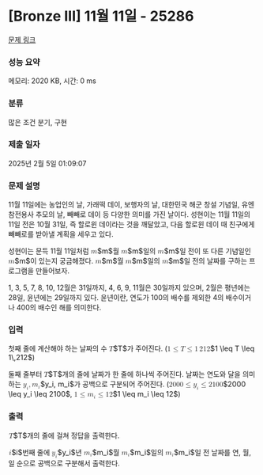# [Bronze III] 11월 11일 - 25286 

[문제 링크](https://www.acmicpc.net/problem/25286) 

### 성능 요약

메모리: 2020 KB, 시간: 0 ms

### 분류

많은 조건 분기, 구현

### 제출 일자

2025년 2월 5일 01:09:07

### 문제 설명

<p>11월 11일에는 농업인의 날, 가래떡 데이, 보행자의 날, 대한민국 해군 창설 기념일, 유엔참전용사 추모의 날, 빼빼로 데이 등 다양한 의미를 가진 날이다. 성현이는 11월 11일의 11일 전은 10월 31일, 즉 할로윈 데이라는 것을 깨달았고, 다음 할로윈 데이 때 친구에게 빼빼로를 받아낼 계획을 세우고 있다.</p>

<p>성현이는 문득 11월 11일처럼 <mjx-container class="MathJax" jax="CHTML" style="font-size: 104.4%; position: relative;"><mjx-math class="MJX-TEX" aria-hidden="true"><mjx-mi class="mjx-i"><mjx-c class="mjx-c1D45A TEX-I"></mjx-c></mjx-mi></mjx-math><mjx-assistive-mml unselectable="on" display="inline"><math xmlns="http://www.w3.org/1998/Math/MathML"><mi>m</mi></math></mjx-assistive-mml><span aria-hidden="true" class="no-mathjax mjx-copytext">$m$</span></mjx-container>월 <mjx-container class="MathJax" jax="CHTML" style="font-size: 104.4%; position: relative;"><mjx-math class="MJX-TEX" aria-hidden="true"><mjx-mi class="mjx-i"><mjx-c class="mjx-c1D45A TEX-I"></mjx-c></mjx-mi></mjx-math><mjx-assistive-mml unselectable="on" display="inline"><math xmlns="http://www.w3.org/1998/Math/MathML"><mi>m</mi></math></mjx-assistive-mml><span aria-hidden="true" class="no-mathjax mjx-copytext">$m$</span></mjx-container>일의 <mjx-container class="MathJax" jax="CHTML" style="font-size: 104.4%; position: relative;"><mjx-math class="MJX-TEX" aria-hidden="true"><mjx-mi class="mjx-i"><mjx-c class="mjx-c1D45A TEX-I"></mjx-c></mjx-mi></mjx-math><mjx-assistive-mml unselectable="on" display="inline"><math xmlns="http://www.w3.org/1998/Math/MathML"><mi>m</mi></math></mjx-assistive-mml><span aria-hidden="true" class="no-mathjax mjx-copytext">$m$</span></mjx-container>일 전이 또 다른 기념일인 <mjx-container class="MathJax" jax="CHTML" style="font-size: 104.4%; position: relative;"><mjx-math class="MJX-TEX" aria-hidden="true"><mjx-mi class="mjx-i"><mjx-c class="mjx-c1D45A TEX-I"></mjx-c></mjx-mi></mjx-math><mjx-assistive-mml unselectable="on" display="inline"><math xmlns="http://www.w3.org/1998/Math/MathML"><mi>m</mi></math></mjx-assistive-mml><span aria-hidden="true" class="no-mathjax mjx-copytext">$m$</span></mjx-container>이 있는지 궁금해졌다. <mjx-container class="MathJax" jax="CHTML" style="font-size: 104.4%; position: relative;"><mjx-math class="MJX-TEX" aria-hidden="true"><mjx-mi class="mjx-i"><mjx-c class="mjx-c1D45A TEX-I"></mjx-c></mjx-mi></mjx-math><mjx-assistive-mml unselectable="on" display="inline"><math xmlns="http://www.w3.org/1998/Math/MathML"><mi>m</mi></math></mjx-assistive-mml><span aria-hidden="true" class="no-mathjax mjx-copytext">$m$</span></mjx-container>월 <mjx-container class="MathJax" jax="CHTML" style="font-size: 104.4%; position: relative;"><mjx-math class="MJX-TEX" aria-hidden="true"><mjx-mi class="mjx-i"><mjx-c class="mjx-c1D45A TEX-I"></mjx-c></mjx-mi></mjx-math><mjx-assistive-mml unselectable="on" display="inline"><math xmlns="http://www.w3.org/1998/Math/MathML"><mi>m</mi></math></mjx-assistive-mml><span aria-hidden="true" class="no-mathjax mjx-copytext">$m$</span></mjx-container>일의 <mjx-container class="MathJax" jax="CHTML" style="font-size: 104.4%; position: relative;"><mjx-math class="MJX-TEX" aria-hidden="true"><mjx-mi class="mjx-i"><mjx-c class="mjx-c1D45A TEX-I"></mjx-c></mjx-mi></mjx-math><mjx-assistive-mml unselectable="on" display="inline"><math xmlns="http://www.w3.org/1998/Math/MathML"><mi>m</mi></math></mjx-assistive-mml><span aria-hidden="true" class="no-mathjax mjx-copytext">$m$</span></mjx-container>일 전의 날짜를 구하는 프로그램을 만들어보자.</p>

<p>1, 3, 5, 7, 8, 10, 12월은 31일까지, 4, 6, 9, 11월은 30일까지 있으며, 2월은 평년에는 28일, 윤년에는 29일까지 있다. 윤년이란, 연도가 100의 배수를 제외한 4의 배수이거나 400의 배수인 해를 의미한다.</p>

### 입력 

 <p>첫째 줄에 계산해야 하는 날짜의 수 <mjx-container class="MathJax" jax="CHTML" style="font-size: 104.4%; position: relative;"><mjx-math class="MJX-TEX" aria-hidden="true"><mjx-mi class="mjx-i"><mjx-c class="mjx-c1D447 TEX-I"></mjx-c></mjx-mi></mjx-math><mjx-assistive-mml unselectable="on" display="inline"><math xmlns="http://www.w3.org/1998/Math/MathML"><mi>T</mi></math></mjx-assistive-mml><span aria-hidden="true" class="no-mathjax mjx-copytext">$T$</span></mjx-container>가 주어진다. (<mjx-container class="MathJax" jax="CHTML" style="font-size: 104.4%; position: relative;"><mjx-math class="MJX-TEX" aria-hidden="true"><mjx-mn class="mjx-n"><mjx-c class="mjx-c31"></mjx-c></mjx-mn><mjx-mo class="mjx-n" space="4"><mjx-c class="mjx-c2264"></mjx-c></mjx-mo><mjx-mi class="mjx-i" space="4"><mjx-c class="mjx-c1D447 TEX-I"></mjx-c></mjx-mi><mjx-mo class="mjx-n" space="4"><mjx-c class="mjx-c2264"></mjx-c></mjx-mo><mjx-mn class="mjx-n" space="4"><mjx-c class="mjx-c31"></mjx-c></mjx-mn><mjx-mstyle><mjx-mspace style="width: 0.167em;"></mjx-mspace></mjx-mstyle><mjx-mn class="mjx-n"><mjx-c class="mjx-c32"></mjx-c><mjx-c class="mjx-c31"></mjx-c><mjx-c class="mjx-c32"></mjx-c></mjx-mn></mjx-math><mjx-assistive-mml unselectable="on" display="inline"><math xmlns="http://www.w3.org/1998/Math/MathML"><mn>1</mn><mo>≤</mo><mi>T</mi><mo>≤</mo><mn>1</mn><mstyle scriptlevel="0"><mspace width="0.167em"></mspace></mstyle><mn>212</mn></math></mjx-assistive-mml><span aria-hidden="true" class="no-mathjax mjx-copytext">$1 \leq T \leq 1\,212$</span></mjx-container>)</p>

<p>둘째 줄부터 <mjx-container class="MathJax" jax="CHTML" style="font-size: 104.4%; position: relative;"><mjx-math class="MJX-TEX" aria-hidden="true"><mjx-mi class="mjx-i"><mjx-c class="mjx-c1D447 TEX-I"></mjx-c></mjx-mi></mjx-math><mjx-assistive-mml unselectable="on" display="inline"><math xmlns="http://www.w3.org/1998/Math/MathML"><mi>T</mi></math></mjx-assistive-mml><span aria-hidden="true" class="no-mathjax mjx-copytext">$T$</span></mjx-container>개의 줄에 날짜가 한 줄에 하나씩 주어진다. 날짜는 연도와 달을 의미하는 <mjx-container class="MathJax" jax="CHTML" style="font-size: 104.4%; position: relative;"><mjx-math class="MJX-TEX" aria-hidden="true"><mjx-msub><mjx-mi class="mjx-i"><mjx-c class="mjx-c1D466 TEX-I"></mjx-c></mjx-mi><mjx-script style="vertical-align: -0.15em;"><mjx-mi class="mjx-i" size="s"><mjx-c class="mjx-c1D456 TEX-I"></mjx-c></mjx-mi></mjx-script></mjx-msub><mjx-mo class="mjx-n"><mjx-c class="mjx-c2C"></mjx-c></mjx-mo><mjx-msub space="2"><mjx-mi class="mjx-i"><mjx-c class="mjx-c1D45A TEX-I"></mjx-c></mjx-mi><mjx-script style="vertical-align: -0.15em;"><mjx-mi class="mjx-i" size="s"><mjx-c class="mjx-c1D456 TEX-I"></mjx-c></mjx-mi></mjx-script></mjx-msub></mjx-math><mjx-assistive-mml unselectable="on" display="inline"><math xmlns="http://www.w3.org/1998/Math/MathML"><msub><mi>y</mi><mi>i</mi></msub><mo>,</mo><msub><mi>m</mi><mi>i</mi></msub></math></mjx-assistive-mml><span aria-hidden="true" class="no-mathjax mjx-copytext">$y_i, m_i$</span></mjx-container>가 공백으로 구분되어 주어진다. (<mjx-container class="MathJax" jax="CHTML" style="font-size: 104.4%; position: relative;"><mjx-math class="MJX-TEX" aria-hidden="true"><mjx-mn class="mjx-n"><mjx-c class="mjx-c32"></mjx-c><mjx-c class="mjx-c30"></mjx-c><mjx-c class="mjx-c30"></mjx-c><mjx-c class="mjx-c30"></mjx-c></mjx-mn><mjx-mo class="mjx-n" space="4"><mjx-c class="mjx-c2264"></mjx-c></mjx-mo><mjx-msub space="4"><mjx-mi class="mjx-i"><mjx-c class="mjx-c1D466 TEX-I"></mjx-c></mjx-mi><mjx-script style="vertical-align: -0.15em;"><mjx-mi class="mjx-i" size="s"><mjx-c class="mjx-c1D456 TEX-I"></mjx-c></mjx-mi></mjx-script></mjx-msub><mjx-mo class="mjx-n" space="4"><mjx-c class="mjx-c2264"></mjx-c></mjx-mo><mjx-mn class="mjx-n" space="4"><mjx-c class="mjx-c32"></mjx-c><mjx-c class="mjx-c31"></mjx-c><mjx-c class="mjx-c30"></mjx-c><mjx-c class="mjx-c30"></mjx-c></mjx-mn></mjx-math><mjx-assistive-mml unselectable="on" display="inline"><math xmlns="http://www.w3.org/1998/Math/MathML"><mn>2000</mn><mo>≤</mo><msub><mi>y</mi><mi>i</mi></msub><mo>≤</mo><mn>2100</mn></math></mjx-assistive-mml><span aria-hidden="true" class="no-mathjax mjx-copytext">$2000 \leq y_i \leq 2100$</span></mjx-container>, <mjx-container class="MathJax" jax="CHTML" style="font-size: 104.4%; position: relative;"><mjx-math class="MJX-TEX" aria-hidden="true"><mjx-mn class="mjx-n"><mjx-c class="mjx-c31"></mjx-c></mjx-mn><mjx-mo class="mjx-n" space="4"><mjx-c class="mjx-c2264"></mjx-c></mjx-mo><mjx-msub space="4"><mjx-mi class="mjx-i"><mjx-c class="mjx-c1D45A TEX-I"></mjx-c></mjx-mi><mjx-script style="vertical-align: -0.15em;"><mjx-mi class="mjx-i" size="s"><mjx-c class="mjx-c1D456 TEX-I"></mjx-c></mjx-mi></mjx-script></mjx-msub><mjx-mo class="mjx-n" space="4"><mjx-c class="mjx-c2264"></mjx-c></mjx-mo><mjx-mn class="mjx-n" space="4"><mjx-c class="mjx-c31"></mjx-c><mjx-c class="mjx-c32"></mjx-c></mjx-mn></mjx-math><mjx-assistive-mml unselectable="on" display="inline"><math xmlns="http://www.w3.org/1998/Math/MathML"><mn>1</mn><mo>≤</mo><msub><mi>m</mi><mi>i</mi></msub><mo>≤</mo><mn>12</mn></math></mjx-assistive-mml><span aria-hidden="true" class="no-mathjax mjx-copytext">$1 \leq m_i \leq 12$</span></mjx-container>)</p>

### 출력 

 <p><mjx-container class="MathJax" jax="CHTML" style="font-size: 104.4%; position: relative;"> <mjx-math class="MJX-TEX" aria-hidden="true"><mjx-mi class="mjx-i"><mjx-c class="mjx-c1D447 TEX-I"></mjx-c></mjx-mi></mjx-math><mjx-assistive-mml unselectable="on" display="inline"><math xmlns="http://www.w3.org/1998/Math/MathML"><mi>T</mi></math></mjx-assistive-mml><span aria-hidden="true" class="no-mathjax mjx-copytext">$T$</span></mjx-container>개의 줄에 걸쳐 정답을 출력한다.</p>

<p><mjx-container class="MathJax" jax="CHTML" style="font-size: 104.4%; position: relative;"> <mjx-math class="MJX-TEX" aria-hidden="true"><mjx-mi class="mjx-i"><mjx-c class="mjx-c1D456 TEX-I"></mjx-c></mjx-mi></mjx-math><mjx-assistive-mml unselectable="on" display="inline"><math xmlns="http://www.w3.org/1998/Math/MathML"><mi>i</mi></math></mjx-assistive-mml><span aria-hidden="true" class="no-mathjax mjx-copytext">$i$</span></mjx-container>번째 줄에 <mjx-container class="MathJax" jax="CHTML" style="font-size: 104.4%; position: relative;"><mjx-math class="MJX-TEX" aria-hidden="true"><mjx-msub><mjx-mi class="mjx-i"><mjx-c class="mjx-c1D466 TEX-I"></mjx-c></mjx-mi><mjx-script style="vertical-align: -0.15em;"><mjx-mi class="mjx-i" size="s"><mjx-c class="mjx-c1D456 TEX-I"></mjx-c></mjx-mi></mjx-script></mjx-msub></mjx-math><mjx-assistive-mml unselectable="on" display="inline"><math xmlns="http://www.w3.org/1998/Math/MathML"><msub><mi>y</mi><mi>i</mi></msub></math></mjx-assistive-mml><span aria-hidden="true" class="no-mathjax mjx-copytext">$y_i$</span></mjx-container>년 <mjx-container class="MathJax" jax="CHTML" style="font-size: 104.4%; position: relative;"><mjx-math class="MJX-TEX" aria-hidden="true"><mjx-msub><mjx-mi class="mjx-i"><mjx-c class="mjx-c1D45A TEX-I"></mjx-c></mjx-mi><mjx-script style="vertical-align: -0.15em;"><mjx-mi class="mjx-i" size="s"><mjx-c class="mjx-c1D456 TEX-I"></mjx-c></mjx-mi></mjx-script></mjx-msub></mjx-math><mjx-assistive-mml unselectable="on" display="inline"><math xmlns="http://www.w3.org/1998/Math/MathML"><msub><mi>m</mi><mi>i</mi></msub></math></mjx-assistive-mml><span aria-hidden="true" class="no-mathjax mjx-copytext">$m_i$</span></mjx-container>월 <mjx-container class="MathJax" jax="CHTML" style="font-size: 104.4%; position: relative;"><mjx-math class="MJX-TEX" aria-hidden="true"><mjx-msub><mjx-mi class="mjx-i"><mjx-c class="mjx-c1D45A TEX-I"></mjx-c></mjx-mi><mjx-script style="vertical-align: -0.15em;"><mjx-mi class="mjx-i" size="s"><mjx-c class="mjx-c1D456 TEX-I"></mjx-c></mjx-mi></mjx-script></mjx-msub></mjx-math><mjx-assistive-mml unselectable="on" display="inline"><math xmlns="http://www.w3.org/1998/Math/MathML"><msub><mi>m</mi><mi>i</mi></msub></math></mjx-assistive-mml><span aria-hidden="true" class="no-mathjax mjx-copytext">$m_i$</span></mjx-container>일의 <mjx-container class="MathJax" jax="CHTML" style="font-size: 104.4%; position: relative;"><mjx-math class="MJX-TEX" aria-hidden="true"><mjx-msub><mjx-mi class="mjx-i"><mjx-c class="mjx-c1D45A TEX-I"></mjx-c></mjx-mi><mjx-script style="vertical-align: -0.15em;"><mjx-mi class="mjx-i" size="s"><mjx-c class="mjx-c1D456 TEX-I"></mjx-c></mjx-mi></mjx-script></mjx-msub></mjx-math><mjx-assistive-mml unselectable="on" display="inline"><math xmlns="http://www.w3.org/1998/Math/MathML"><msub><mi>m</mi><mi>i</mi></msub></math></mjx-assistive-mml><span aria-hidden="true" class="no-mathjax mjx-copytext">$m_i$</span></mjx-container>일 전 날짜를 연, 월, 일 순으로 공백으로 구분해서 출력한다.</p>


